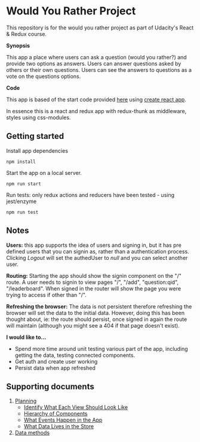 # Would You Rather Project

This repository is for the would you rather project as part of Udacity's React & Redux course.

**Synopsis**

This app a place where users can ask a question (would you rather?) and provide two options as answers. Users can answer questions asked by others or their own questions. Users can see the answers to questions as a vote on the questions options.

**Code**

This app is based of the start code provided [here](https://github.com/udacity/reactnd-project-would-you-rather-starter) using [create react app](https://github.com/facebook/create-react-app).

In essence this is a react and redux app with redux-thunk as middleware, styles using css-modules.

## Getting started

Install app dependencies

```
npm install
```

Start the app on a local server.

```
npm run start
```

Run tests: only redux actions and reducers have been tested - using jest/enzyme

```
npm run test
```

## Notes

**Users:** this app supports the idea of users and signing in, but it has pre defined users that you can signin as, rather than a authentication process.
Clicking _Logout_ will set the authedUser to _null_ and you can select another user.

**Routing:**
Starting the app should show the signin component on the "/" route.
A user needs to signin to view pages "/", "/add", "question:qid", "/leaderboard". When signed in the router will show the page you were trying to access if other than "/".

**Refreshing the browser:**
The data is not persistent therefore refreshing the browser will set the data to the initial data. However, doing this has been thought about, ie: the route should persist, once signed in again the route will maintain (although you might see a 404 if that page doesn't exist).

**I would like to...**

- Spend more time around unit testing various part of the app, including getting the data, testing connected components.
- Get auth and create user working
- Persist data when app refreshed

## Supporting documents

1. [Planning](/Documents/planning.md)
   - [Identify What Each View Should Look Like](/Documents/planning.md#identify-what-each-view-should-look-like)
   - [Hierarchy of Components](/Documents/planning.md#hierarchy-of-components-for-each-view)
   - [What Events Happen in the App](/Documents/planning.md#what-events-happen-in-the-app)
   - [What Data Lives in the Store](/Documents/planning.md#what-data-lives-in-the-store)
2. [Data methods](/Documents/data-methods)
